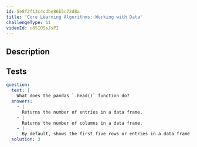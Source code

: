 ```yaml
---
id: 5e8f2f13c4cdbe86b5c72d8a
title: 'Core Learning Algorithms: Working with Data'
challengeType: 11
videoId: u85IOSsJsPI
---
```


## Description

<section id='description'>
</section>

## Tests

<section id='tests'>

```yml
question:
  text: |
    What does the pandas `.head()` function do?
  answers:
    - |
      Returns the number of entries in a data frame.
    - |
      Returns the number of columns in a data frame.
    - |
      By default, shows the first five rows or entries in a data frame.
  solution: 3
```

</section>
